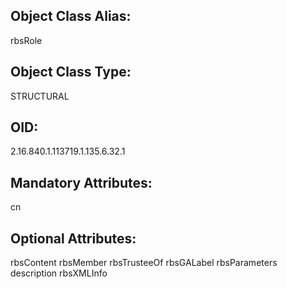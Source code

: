 ## Object Class Alias:
  rbsRole

## Object Class Type:
  STRUCTURAL

## OID:
  2.16.840.1.113719.1.135.6.32.1

## Mandatory Attributes:
  cn

## Optional Attributes:
  rbsContent
  rbsMember
  rbsTrusteeOf
  rbsGALabel
  rbsParameters
  description
  rbsXMLInfo
